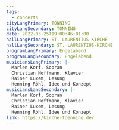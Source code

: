 ```yaml
---
tags:
  - concerts
cityLangPrimary: TÖNNING
cityLangSecondary: TÖNNING
date: 2022-03-25T19:00:46+01:00
hallLangPrimary: ST. LAURENTIUS-KIRCHE
hallLangSecondary: ST. LAURENTIUS-KIRCHE
programLangPrimary: Engelabend
programLangSecondary: Engelabend
musiciansLangPrimary: |-
  Marlen Korf, Sopran
  Christian Hoffmann, Klavier
  Rainer Luxem, Lesung
  Henning Röhl, Idee und Konzept
musiciansLangSecondary: |-
  Marlen Korf, Sopran
  Christian Hoffmann, Klavier
  Rainer Luxem, Lesung
  Henning Röhl, Idee und Konzept
link: https://kirche-toenning.de/
---
```

